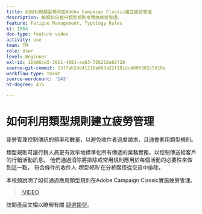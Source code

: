 ```yaml
---
title: 如何利用類型規則在Adobe Campaign Classic建立疲勞管理
description: 瞭解如何套用類型規則來實施疲勞管理。
feature: Fatigue Management, Typology Rules
kt: 1564
doc-type: feature video
activity: use
team: TM
role: User
level: Beginner
exl-id: 1bb86ce5-39b1-4081-aa63-72b218a02f28
source-git-commit: 13f7ab2dd41216a603a22f181dc4d06302c5918a
workflow-type: tm+mt
source-wordcount: '143'
ht-degree: 41%

---
```


# 如何利用類型規則建立疲勞管理

疲勞管理控制傳訊的頻率和數量，以避免收件者過度請求，且通會套用類型規則。

類型規則可讓行銷人員更有效率地標準化所有傳遞的業務實務，以控制傳送給客戶的行銷活動訊息。 他們通過消除將排除或常用規則應用於每個活動的必要性來做到這一點。 符合條件的收件人 *類型規則* 在分析階段從交貨中排除。

本視頻說明了如何通過應用類型規則在Adobe Campaign Classic實施疲勞管理。

>[!VIDEO](https://video.tv.adobe.com/v/25090?quality=12&learn=on)

訪問產品文檔以瞭解有關 [競選類型](https://experienceleague.adobe.com/docs/campaign-classic/using/orchestrating-campaigns/campaign-optimization/about-campaign-typologies.html?lang=zh-Hant)。
